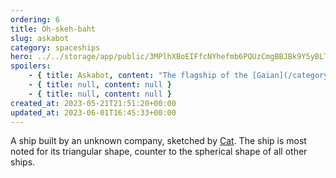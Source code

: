 ```yaml
---
ordering: 6
title: Oh-skeh-baht
slug: askabot
category: spaceships
hero: ../../storage/app/public/3MPlhXBoEIFfcNYhefmb6PQUzCmgBBJBk9Y5yBLT.jpg
spoilers:
    - { title: Askabot, content: "The flagship of the [Gaian](/category/organizations/visitors) [Integration](/category/organizations/integrators), and home base for its [Supreme Commander](/category/characters/ganmel). Unlike human ships, which are spherical, the Askabot is triangular. Its method of propulsion is unknown, nor how gravity is maintained on board. Its current whereabouts are unknown.\r\n\r\n**Pronunciation:**\r\n- oh’ skeh baht" }
    - { title: null, content: null }
    - { title: null, content: null }
created_at: 2023-05-21T21:51:20+00:00
updated_at: 2023-06-01T16:45:33+00:00
---
```

A ship built by an unknown company, sketched by [Cat](/categories/characters/cat). The ship is most noted for its triangular shape, counter to the spherical shape of all other ships.